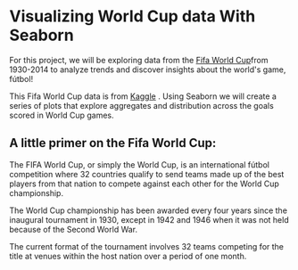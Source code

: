 # Visualizing World Cup data With Seaborn

For this project, we will be exploring data from the [Fifa World Cup](https://en.wikipedia.org/wiki/FIFA_World_Cup)from 1930-2014 to analyze trends and discover insights about the world's game, fútbol!

This Fifa World Cup data is from [Kaggle](https://www.kaggle.com/abecklas/fifa-world-cup) . Using Seaborn we will create a series of plots that explore aggregates and distribution across the goals scored in World Cup games. 

## A little primer on the Fifa World Cup:

The FIFA World Cup, or simply the World Cup, is an international fútbol competition where 32 countries qualify to send teams made up of the best players from that nation to compete against each other for the World Cup championship.

The World Cup championship has been awarded every four years since the inaugural tournament in 1930, except in 1942 and 1946 when it was not held because of the Second World War.

The current format of the tournament involves 32 teams competing for the title at venues within the host nation over a period of one month.
